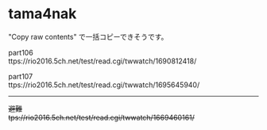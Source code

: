 # tama4nak

"Copy raw contents" で一括コピーできそうです。


part106    
ttps://rio2016.5ch.net/test/read.cgi/twwatch/1690812418/

part107    
ttps://rio2016.5ch.net/test/read.cgi/twwatch/1695645940/

---

~~避難~~   
~~tps://rio2016.5ch.net/test/read.cgi/twwatch/1669460161/~~
